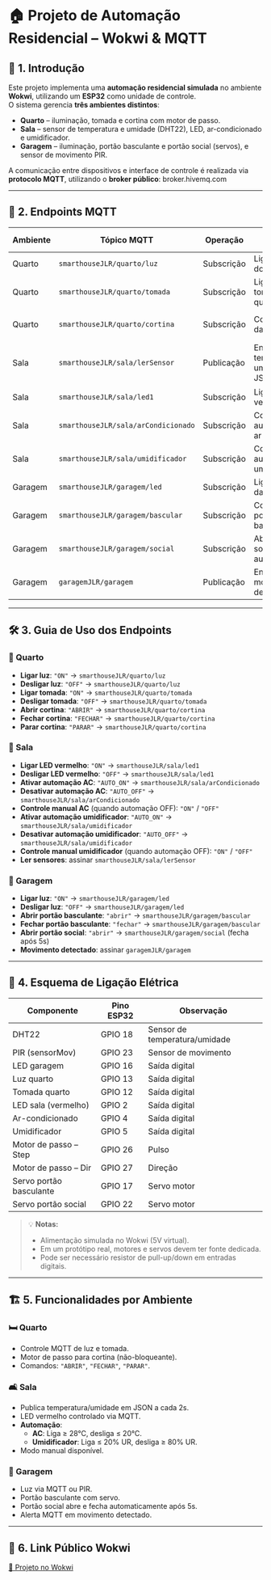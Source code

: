 # 🏠 Projeto de Automação Residencial – Wokwi & MQTT

## 📌 1. Introdução
Este projeto implementa uma **automação residencial simulada** no ambiente **Wokwi**, utilizando um **ESP32** como unidade de controle.  
O sistema gerencia **três ambientes distintos**:

- **Quarto** – iluminação, tomada e cortina com motor de passo.  
- **Sala** – sensor de temperatura e umidade (DHT22), LED, ar-condicionado e umidificador.  
- **Garagem** – iluminação, portão basculante e portão social (servos), e sensor de movimento PIR.

A comunicação entre dispositivos e interface de controle é realizada via **protocolo MQTT**, utilizando o **broker público**: broker.hivemq.com


---

## 📡 2. Endpoints MQTT

| Ambiente | Tópico MQTT | Operação | Função | Payload Aceito | Exemplo |
|----------|-------------|----------|--------|----------------|---------|
| Quarto | `smarthouseJLR/quarto/luz` | Subscrição | Liga/desliga luz do quarto | `"ON"`, `"OFF"` | `ON` |
| Quarto | `smarthouseJLR/quarto/tomada` | Subscrição | Liga/desliga tomada do quarto | `"ON"`, `"OFF"` | `OFF` |
| Quarto | `smarthouseJLR/quarto/cortina` | Subscrição | Controla motor da cortina | `"ABRIR"`, `"FECHAR"`, `"PARAR"` | `ABRIR` |
| Sala | `smarthouseJLR/sala/lerSensor` | Publicação | Envia dados de temperatura e umidade em JSON | JSON `{ "temperatura": x.x, "umidade": y.y }` | `{ "temperatura": 27.5, "umidade": 65.0 }` |
| Sala | `smarthouseJLR/sala/led1` | Subscrição | Liga/desliga LED vermelho | `"ON"`, `"OFF"` | `ON` |
| Sala | `smarthouseJLR/sala/arCondicionado` | Subscrição | Controle e automação do ar-condicionado | `"AUTO_ON"`, `"AUTO_OFF"`, `"ON"`, `"OFF"` | `AUTO_ON` |
| Sala | `smarthouseJLR/sala/umidificador` | Subscrição | Controle e automação do umidificador | `"AUTO_ON"`, `"AUTO_OFF"`, `"ON"`, `"OFF"` | `OFF` |
| Garagem | `smarthouseJLR/garagem/led` | Subscrição | Liga/desliga luz da garagem | `"ON"`, `"OFF"` | `ON` |
| Garagem | `smarthouseJLR/garagem/bascular` | Subscrição | Controle do portão basculante | `"abrir"`, `"fechar"` | `abrir` |
| Garagem | `smarthouseJLR/garagem/social` | Subscrição | Abre portão social e fecha automaticamente | `"abrir"` | `abrir` |
| Garagem | `garagemJLR/garagem` | Publicação | Envia alerta de movimento detectado | Texto livre | `Movimento detectado!` |

---

## 🛠 3. Guia de Uso dos Endpoints

### 🔹 Quarto
- **Ligar luz**: `"ON"` → `smarthouseJLR/quarto/luz`
- **Desligar luz**: `"OFF"` → `smarthouseJLR/quarto/luz`
- **Ligar tomada**: `"ON"` → `smarthouseJLR/quarto/tomada`
- **Desligar tomada**: `"OFF"` → `smarthouseJLR/quarto/tomada`
- **Abrir cortina**: `"ABRIR"` → `smarthouseJLR/quarto/cortina`
- **Fechar cortina**: `"FECHAR"` → `smarthouseJLR/quarto/cortina`
- **Parar cortina**: `"PARAR"` → `smarthouseJLR/quarto/cortina`

### 🔹 Sala
- **Ligar LED vermelho**: `"ON"` → `smarthouseJLR/sala/led1`
- **Desligar LED vermelho**: `"OFF"` → `smarthouseJLR/sala/led1`
- **Ativar automação AC**: `"AUTO_ON"` → `smarthouseJLR/sala/arCondicionado`
- **Desativar automação AC**: `"AUTO_OFF"` → `smarthouseJLR/sala/arCondicionado`
- **Controle manual AC** (quando automação OFF): `"ON"` / `"OFF"`
- **Ativar automação umidificador**: `"AUTO_ON"` → `smarthouseJLR/sala/umidificador`
- **Desativar automação umidificador**: `"AUTO_OFF"` → `smarthouseJLR/sala/umidificador`
- **Controle manual umidificador** (quando automação OFF): `"ON"` / `"OFF"`
- **Ler sensores**: assinar `smarthouseJLR/sala/lerSensor`

### 🔹 Garagem
- **Ligar luz**: `"ON"` → `smarthouseJLR/garagem/led`
- **Desligar luz**: `"OFF"` → `smarthouseJLR/garagem/led`
- **Abrir portão basculante**: `"abrir"` → `smarthouseJLR/garagem/bascular`
- **Fechar portão basculante**: `"fechar"` → `smarthouseJLR/garagem/bascular`
- **Abrir portão social**: `"abrir"` → `smarthouseJLR/garagem/social` (fecha após 5s)
- **Movimento detectado**: assinar `garagemJLR/garagem`

---

## 🔌 4. Esquema de Ligação Elétrica

| Componente | Pino ESP32 | Observação |
|------------|-----------|------------|
| DHT22 | GPIO 18 | Sensor de temperatura/umidade |
| PIR (sensorMov) | GPIO 23 | Sensor de movimento |
| LED garagem | GPIO 16 | Saída digital |
| Luz quarto | GPIO 13 | Saída digital |
| Tomada quarto | GPIO 12 | Saída digital |
| LED sala (vermelho) | GPIO 2 | Saída digital |
| Ar-condicionado | GPIO 4 | Saída digital |
| Umidificador | GPIO 5 | Saída digital |
| Motor de passo – Step | GPIO 26 | Pulso |
| Motor de passo – Dir | GPIO 27 | Direção |
| Servo portão basculante | GPIO 17 | Servo motor |
| Servo portão social | GPIO 22 | Servo motor |

> 💡 **Notas:**
> - Alimentação simulada no Wokwi (5V virtual).
> - Em um protótipo real, motores e servos devem ter fonte dedicada.
> - Pode ser necessário resistor de pull-up/down em entradas digitais.

---

## 🏗 5. Funcionalidades por Ambiente

### 🛏 Quarto
- Controle MQTT de luz e tomada.
- Motor de passo para cortina (não-bloqueante).
- Comandos: `"ABRIR"`, `"FECHAR"`, `"PARAR"`.

### 🛋 Sala
- Publica temperatura/umidade em JSON a cada 2s.
- LED vermelho controlado via MQTT.
- **Automação**:
  - **AC**: Liga ≥ 28°C, desliga ≤ 20°C.
  - **Umidificador**: Liga ≤ 20% UR, desliga ≥ 80% UR.
- Modo manual disponível.

### 🚗 Garagem
- Luz via MQTT ou PIR.
- Portão basculante com servo.
- Portão social abre e fecha automaticamente após 5s.
- Alerta MQTT em movimento detectado.

---

## 🔗 6. Link Público Wokwi
[🔗 Projeto no Wokwi](INSERIR-LINK-AQUI)

